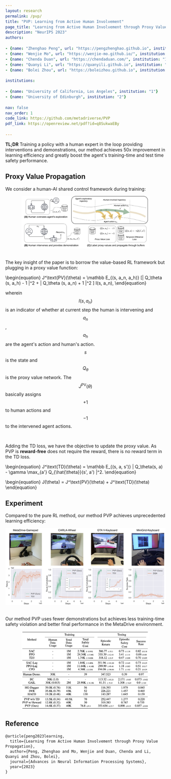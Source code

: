 ```yaml
---
layout: research
permalink: /pvp/
title: "PVP: Learning from Active Human Involvement"
page_title: "Learning from Active Human Involvement through Proxy Value Propagation"
description: "NeurIPS 2023"
authors:

- {name: "Zhenghao Peng", url: "https://pengzhenghao.github.io", institution: "1"}
- {name: "Wenjie Mo", url: "https://wenjie-mo.github.io/", institution: "1"}
- {name: "Chenda Duan", url: "https://chendaduan.com/", institution: "1"}
- {name: "Quanyi Li", url: "https://quanyili.github.io", institution: "2"}
- {name: "Bolei Zhou", url: "https://boleizhou.github.io", institution: "1"}

institutions:

- {name: "University of California, Los Angeles", institution: "1"}
- {name: "University of Edinburgh", institution: "2"}

nav: false
nav_order: 1
code_link: https://github.com/metadriverse/PVP
pdf_link: https://openreview.net/pdf?id=q8SukwaEBy

---
```



**TL;DR** Training a policy with a human expert in the loop providing interventions and demonstrations, our method achieves 50x improvement in learning efficiency and greatly boost the agent's training-time and test time safety performance.

<!--research-section-splitter-->

## Proxy Value Propagation


We consider a human-AI shared control framework during training:


<div class="img-container" style="width: 80%; margin: 0 auto;">
    <img src="../assets/img/pvp/Framework-H.png" class="my-image" alt="Image" />
</div>


<br>

The key insight of the paper is to borrow the value-based RL framework but plugging in a proxy value function:

\begin{equation}
    J^\text{PV}(\theta) = 
    \mathbb E_{(s, a_n, a_h)}  [| Q_\theta (s, a_h) - 1 |^2  + | Q_\theta (s, a_n) + 1 |^2 ] I(s, a_n),
\end{equation}

wherein $$I(s, a_n)$$ is an indicator of whether at current step the human is intervening and $$a_n$$, $$a_h$$ are the agent's action and human's action. $$s$$ is the state and $$Q_\theta$$ is the proxy value network.
The $$J^\text{PV}(\theta)$$ basically assigns $$+1$$ to human actions and $$-1$$ to the intervened agent actions.



<br>

Adding the TD loss, we have the objective to update the proxy value. As PVP is **reward-free** does not require the reward, there is no reward term in the TD loss.

\begin{equation}
    J^\text{TD}(\theta) = \mathbb E_{(s, a, s')} | Q_\theta(s, a) -  \gamma \max_{a'} Q_{\hat{\theta}}(s', a') |^2.
\end{equation}



\begin{equation}
J(\theta) = J^\text{PV}(\theta) + J^\text{TD}(\theta) 
\end{equation}


<!--research-section-splitter-->

## Experiment

Compared to the pure RL method, our method PVP achieves unprecedented learning efficiency:

<div class="img-container">
    <img src="../assets/img/pvp/MainExp.jpg" class="my-image" alt="Image" />
</div>


<br>

Our method PVP uses fewer demonstrations but achieves less training-time safety violation and better final performance in the MetaDrive environment.

<div class="img-container" style="width: 80%; margin: 0 auto;">
    <img src="../assets/img/pvp/Table.png" class="my-image" alt="Image" />
</div>


[//]: # (<!--research-section-splitter-->)

[//]: # (## Experiment Footage)

[//]: # (Coming soon!)

<!--research-section-splitter-->



## Reference

```plain
@article{peng2023learning,
  title={Learning from Active Human Involvement through Proxy Value Propagation},
  author={Peng, Zhenghao and Mo, Wenjie and Duan, Chenda and Li, Quanyi and Zhou, Bolei},
  journal={Advances in Neural Information Processing Systems},
  year={2023}
}   
```
